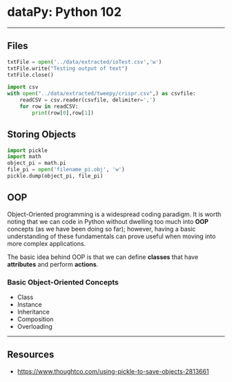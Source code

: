# dataPy: Python 102



<hr>

## Files


```python
txtFile = open('../data/extracted/ioTest.csv','w')
txtFile.write("Testing output of text")
txtFile.close()
```

```python
import csv
with open("../data/extracted/tweepy/crispr.csv",) as csvfile:
    readCSV = csv.reader(csvfile, delimiter=',')
    for row in readCSV:
        print(row[0],row[1])
```


##  Storing Objects

```python
import pickle
import math
object_pi = math.pi
file_pi = open('filename_pi.obj', 'w')
pickle.dump(object_pi, file_pi)
```

## OOP

Object-Oriented programming is a widespread coding paradigm. It is worth noting that we can code in Python without dwelling too much into **OOP** concepts (as we have been doing so far); however, having a basic understanding of these fundamentals can prove useful when moving into more complex applications.

The basic idea behind OOP is that we can define **classes** that have **attributes** and perform **actions**.

###  Basic Object-Oriented Concepts

* Class
* Instance
* Inheritance
* Composition
* Overloading

<hr>



##  Resources

* https://www.thoughtco.com/using-pickle-to-save-objects-2813661
